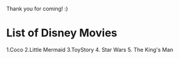 Thank you for coming! :)

# List of Disney Movies
1.Coco
2.Little Mermaid
3.ToyStory
4. Star Wars
5. The King's Man
